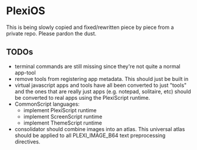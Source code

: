 # PlexiOS

This is being slowly copied and fixed/rewritten piece by piece from a private 
repo. Please pardon the dust.

## TODOs

- terminal commands are still missing since they're not quite a normal app-tool
- remove tools from registering app metadata. This should just be built in
- virtual javascript apps and tools have all been converted to just "tools" and
  the ones that are really just apps (e.g. notepad, solitaire, etc) should be
  converted to real apps using the PlexiScript runtime.
- CommonScript languages:
  - implement PlexiScript runtime
  - implement ScreenScript runtime
  - implement ThemeScript runtime
- consolidator should combine images into an atlas. This universal atlas should
  be applied to all PLEXI_IMAGE_B64 text preprocessing directives.

